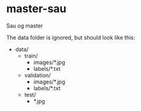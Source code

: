 # master-sau
Sau og master


The data folder is ignored, but should look like this:

- data/
  - train/
    - images/*.jpg
    - labels/*.txt
  - validation/
    - images/*.jpg
    - labels/*.txt
  - test/
    - *.jpg